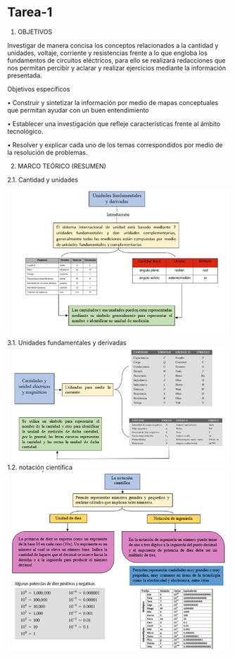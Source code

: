 # Tarea-1
1. OBJETIVOS

Investigar de manera concisa los conceptos relacionados a la cantidad y unidades, voltaje, corriente y resistencias frente a lo que engloba los fundamentos de circuitos eléctricos, para ello se realizará redacciones que nos permitan percibir y aclarar y realizar ejercicios mediante la información presentada.

Objetivos específicos 

• Construir y sintetizar la información por medio de mapas conceptuales que permitan ayudar con un buen entendimiento

• Establecer una investigación que refleje características frente al ámbito tecnológico.

• Resolver y explicar cada uno de los temas correspondidos por medio de la resolución de problemas.

2. MARCO TEÓRICO (RESUMEN)

2.1.   Cantidad y unidades

![1](https://github.com/Gomez-Erick/Fundamentos-de-circuirtos/blob/ddf15e6a1d7e5e5c9d4a830753335ee2b8d21474/imagenes/1er%20mapa.PNG)

3.1. Unidades fundamentales y derivadas 
![1](https://github.com/Gomez-Erick/Fundamentos-de-circuirtos/blob/ddf15e6a1d7e5e5c9d4a830753335ee2b8d21474/imagenes/2mapa.PNG)
1.2. notación científica
![1](https://github.com/Gomez-Erick/Fundamentos-de-circuirtos/blob/ddf15e6a1d7e5e5c9d4a830753335ee2b8d21474/imagenes/3.PNG)



